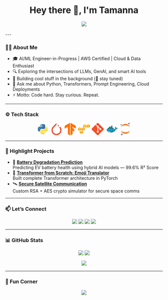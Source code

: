 <h1 align="center">Hey there 👋, I'm Tamanna</h1>
<p align="center">
  <img src="https://media.giphy.com/media/hvRJCLFzcasrR4ia7z/giphy.gif" width="30px" />
</p>
---

### 👩‍💻 About Me
- 🎓 AI/ML Engineer-in-Progress | AWS Certified | Cloud & Data Enthusiast
- 🔍 Exploring the intersections of LLMs, GenAI, and smart AI tools
- 🧠 Building cool stuff in the background (👀 stay tuned)
- 💬 Ask me about Python, Transformers, Prompt Engineering, Cloud Deployments
- ⚡ Motto: Code hard. Stay curious. Repeat.

---

### ⚙️ Tech Stack
<p align="center">
  <img src="https://raw.githubusercontent.com/devicons/devicon/master/icons/python/python-original.svg" width="40" />
  <img src="https://raw.githubusercontent.com/devicons/devicon/master/icons/pytorch/pytorch-original.svg" width="40" />
  <img src="https://raw.githubusercontent.com/devicons/devicon/master/icons/tensorflow/tensorflow-original.svg" width="40" />
  <img src="https://raw.githubusercontent.com/devicons/devicon/master/icons/amazonwebservices/amazonwebservices-original.svg" width="40" />
  <img src="https://raw.githubusercontent.com/devicons/devicon/master/icons/git/git-original.svg" width="40" />
  <img src="https://raw.githubusercontent.com/devicons/devicon/master/icons/docker/docker-original.svg" width="40" />
  <img src="https://raw.githubusercontent.com/devicons/devicon/master/icons/jupyter/jupyter-original.svg" width="40" />
</p>

---

### 🚀 Highlight Projects
- 🔋 **[Battery Degradation Prediction](https://github.com/tammu1206/battery-degradation-estimation)**  
  Predicting EV battery health using hybrid AI models — 99.6% R² Score
- 🧠 **[Transformer from Scratch: Emoji Translator](https://github.com/tammu1206/Transformer-From-Scratch-Emoji-Translator)**  
  Built complete Transformer architecture in PyTorch
- 🛰️ **[Secure Satellite Communication](https://github.com/tammu1206/Data-Security-using-Cryptographic-Encryption-for-Satellite-Networks/tree/main)**  
  Custom RSA + AES crypto simulator for secure space comms

---

### 📫 Let’s Connect
<p align="center">
  <a href="http://www.linkedin.com/in/tamannna250204"><img src="https://raw.githubusercontent.com/rahulbanerjee26/githubAboutMeGenerator/main/icons/linked-in-alt.svg" width="40" /></a>
  <a href="mailto:tamanna250204@gmail.com"><img src="https://raw.githubusercontent.com/rahulbanerjee26/githubAboutMeGenerator/main/icons/gmail.svg" width="40" /></a>
  <a href="https://github.com/tammu1206"><img src="https://raw.githubusercontent.com/rahulbanerjee26/githubAboutMeGenerator/main/icons/github.svg" width="40" /></a>
  <a href="https://www.credly.com/users/tamanna-na"><img src="https://img.icons8.com/color/48/000000/credly.png" width="40" /></a>
</p>

---

### 📊 GitHub Stats
<p align="center">
  <img src="https://github-readme-stats.vercel.app/api?username=tammu1206&show_icons=true&theme=tokyonight" />
  <img src="https://github-readme-streak-stats.herokuapp.com/?user=tammu1206&theme=tokyonight" />
</p>
<p align="center">
  <img src="https://github-readme-stats.vercel.app/api/top-langs/?username=tammu1206&theme=tokyonight&layout=compact" />
</p>

---

### 🤭 Fun Corner
<p align="center">
  <img src="https://readme-jokes.vercel.app/api?theme=tokyonight" />
</p>

